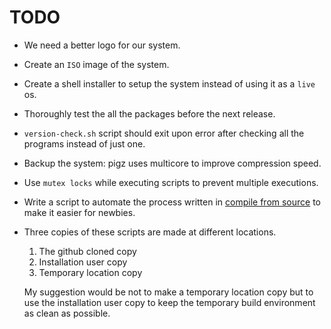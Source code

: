# TODO

- We need a better logo for our system.
- Create an `ISO` image of the system.
- Create a shell installer to setup the system instead of using it as a `live` os.
- Thoroughly test the all the packages before the next release.
- `version-check.sh` script should exit upon error after checking all the programs instead of just one.
- Backup the system: pigz uses multicore to improve compression speed.
- Use `mutex locks` while executing scripts to prevent multiple executions.
- Write a script to automate the process written in [compile from source](docs/install/compile.md) to make it easier for newbies.
- Three copies of these scripts are made at different locations.
    1. The github cloned copy
    2. Installation user copy
    3. Temporary location copy
    
    My suggestion would be not to make a temporary location copy but to use the installation user copy to keep the temporary build environment as clean as possible.